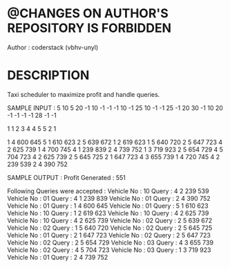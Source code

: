 # @CHANGES ON AUTHOR'S REPOSITORY IS FORBIDDEN

Author : coderstack (vbhv-unyl)

# DESCRIPTION
Taxi scheduler to maximize profit and handle queries.

SAMPLE INPUT :
5 10 5 20
-1 10 -1 -1 -1
10 -1 25 10 -1
-1 25 -1 20 30
-1 10 20 -1 -1
-1 -1 28 -1 -1

1 1 2 3 4 4 5 5 2 1

1 4 600 645
5 1 610 623
2 5 639 672
1 2 619 623
1 5 640 720
2 5 647 723
4 2 625 739
1 4 700 745
4 1 239 839
2 4 739 752
1 3 719 923
2 5 654 729
4 5 704 723
4 2 625 739
2 5 645 725
2 1 647 723
4 3 655 739
1 4 720 745
4 2 239 539
2 4 390 752


SAMPLE OUTPUT :
Profit Generated : 551

Following Queries were accepted : 
Vehicle No : 10	   Query : 4 2 239 539
Vehicle No : 01	   Query : 4 1 239 839
Vehicle No : 01	   Query : 2 4 390 752
Vehicle No : 01	   Query : 1 4 600 645
Vehicle No : 01	   Query : 5 1 610 623
Vehicle No : 10	   Query : 1 2 619 623
Vehicle No : 10	   Query : 4 2 625 739
Vehicle No : 10	   Query : 4 2 625 739
Vehicle No : 02	   Query : 2 5 639 672
Vehicle No : 02	   Query : 1 5 640 720
Vehicle No : 02	   Query : 2 5 645 725
Vehicle No : 01	   Query : 2 1 647 723
Vehicle No : 02	   Query : 2 5 647 723
Vehicle No : 02	   Query : 2 5 654 729
Vehicle No : 03	   Query : 4 3 655 739
Vehicle No : 02	   Query : 4 5 704 723
Vehicle No : 03	   Query : 1 3 719 923
Vehicle No : 01	   Query : 2 4 739 752
